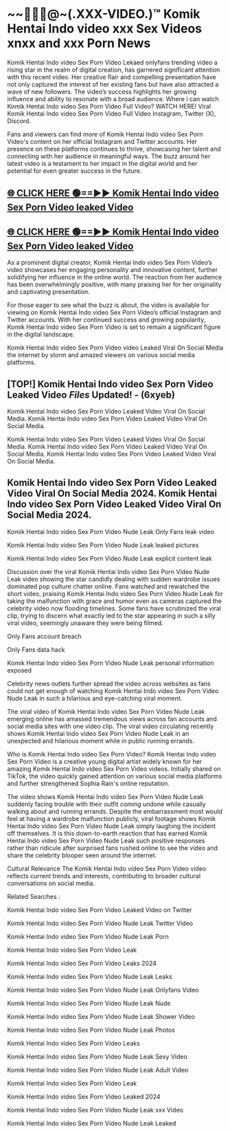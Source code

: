 # ~~👙💋‍🎥️@~(.XXX-VIDEO.)™ Komik Hentai Indo video xxx Sex Videos xnxx and xxx Porn News<br>

Komik Hentai Indo video Sex Porn Video Lekaed onlyfans trending video a rising star in the realm of digital creation, has garnered significant attention with this recent video. Her creative flair and compelling presentation have not only captured the interest of her existing fans but have also attracted a wave of new followers. The video’s success highlights her growing influence and ability to resonate with a broad audience.
Where i can watch  Komik Hentai Indo video Sex Porn Video Full Video? WATCH HERE! Viral  Komik Hentai Indo video Sex Porn Video Full Video Instagram, Twitter (X), Discord.


Fans and viewers can find more of Komik Hentai Indo video Sex Porn Video's content on her official Instagram and Twitter accounts. Her presence on these platforms continues to thrive, showcasing her talent and connecting with her audience in meaningful ways. The buzz around her latest video is a testament to her impact in the digital world and her potential for even greater success in the future.


## [🌐 CLICK HERE 🟢==►►  Komik Hentai Indo video Sex Porn Video leaked Video ](https://error-example.blogspot.com/2024/09/new-indian.html&ref=git)

## [🌐 CLICK HERE 🟢==►►  Komik Hentai Indo video Sex Porn Video leaked Video ](https://error-example.blogspot.com/2024/09/new-indian.html&ref=git)


As a prominent digital creator,  Komik Hentai Indo video Sex Porn Video’s video showcases her engaging personality and innovative content, further solidifying her influence in the online world. The reaction from her audience has been overwhelmingly positive, with many praising her for her originality and captivating presentation.

For those eager to see what the buzz is about, the video is available for viewing on  Komik Hentai Indo video Sex Porn Video’s official Instagram and Twitter accounts. With her continued success and growing popularity,  Komik Hentai Indo video Sex Porn Video is set to remain a significant figure in the digital landscape.


Komik Hentai Indo video Sex Porn Video video Leaked Viral On Social Media the internet by storm and amazed viewers on various social media platforms.


## [TOP!]  Komik Hentai Indo video Sex Porn Video Leaked Video *Files* Updated! - (6xyeb) 

Komik Hentai Indo video Sex Porn Video Leaked Video Viral On Social Media. Komik Hentai Indo video Sex Porn Video Leaked Video Viral On Social Media.

Komik Hentai Indo video Sex Porn Video Leaked Video Viral On Social Media. Komik Hentai Indo video Sex Porn Video Leaked Video Viral On Social Media. Komik Hentai Indo video Sex Porn Video Leaked Video Viral On Social Media.


##  Komik Hentai Indo video Sex Porn Video Leaked Video Viral On Social Media 2024. Komik Hentai Indo video Sex Porn Video Leaked Video Viral On Social Media 2024.
Komik Hentai Indo video Sex Porn Video Nude Leak Only Fans leak video

Komik Hentai Indo video Sex Porn Video Nude Leak leaked pictures

Komik Hentai Indo video Sex Porn Video Nude Leak explicit content leak

Discussion over the viral  Komik Hentai Indo video Sex Porn Video Nude Leak video showing the star candidly dealing with sudden wardrobe issues dominated pop culture chatter online. Fans watched and rewatched the short video, praising  Komik Hentai Indo video Sex Porn Video Nude Leak for taking the malfunction with grace and humor even as cameras captured the celebrity video now flooding timelines. Some fans have scrutinized the viral clip, trying to discern what exactly led to the star appearing in such a silly viral video, seemingly unaware they were being filmed.


Only Fans account breach

Only Fans data hack

Komik Hentai Indo video Sex Porn Video Nude Leak personal information exposed

Celebrity news outlets further spread the video across websites as fans could not get enough of watching  Komik Hentai Indo video Sex Porn Video Nude Leak in such a hilarious and eye-catching viral moment.


The viral video of  Komik Hentai Indo video Sex Porn Video Nude Leak emerging online has amassed tremendous views across fan accounts and social media sites with one video clip. The viral video circulating recently shows  Komik Hentai Indo video Sex Porn Video Nude Leak in an unexpected and hilarious moment while in public running errands.


Who is  Komik Hentai Indo video Sex Porn Video?  Komik Hentai Indo video Sex Porn Video is a creative young digital artist widely known for her amazing  Komik Hentai Indo video Sex Porn Video videos. Initially shared on TikTok, the video quickly gained attention on various social media platforms and further strengthened Sophia Rain's online reputation.

The video shows  Komik Hentai Indo video Sex Porn Video Nude Leak suddenly facing trouble with their outfit coming undone while casually walking about and running errands. Despite the embarrassment most would feel at having a wardrobe malfunction publicly, viral footage shows  Komik Hentai Indo video Sex Porn Video Nude Leak simply laughing the incident off themselves. It is this down-to-earth reaction that has earned  Komik Hentai Indo video Sex Porn Video Nude Leak such positive responses rather than ridicule after surprised fans rushed online to see the video and share the celebrity blooper seen around the internet.

Cultural Relevance The  Komik Hentai Indo video Sex Porn Video video reflects current trends and interests, contributing to broader cultural conversations on social media.

Related Searches :

 Komik Hentai Indo video Sex Porn Video Leaked Video on Twitter

 Komik Hentai Indo video Sex Porn Video Nude Leak Twitter Video

 Komik Hentai Indo video Sex Porn Video Nude Leak Porn

 Komik Hentai Indo video Sex Porn Video Leak 

 Komik Hentai Indo video Sex Porn Video Leaks 2024

 Komik Hentai Indo video Sex Porn Video Nude Leak Leaks

 Komik Hentai Indo video Sex Porn Video Nude Leak Onlyfans Video

 Komik Hentai Indo video Sex Porn Video Nude Leak Nude

 Komik Hentai Indo video Sex Porn Video Nude Leak Shower Video

 Komik Hentai Indo video Sex Porn Video Nude Leak Photos

 Komik Hentai Indo video Sex Porn Video Leaks

 Komik Hentai Indo video Sex Porn Video Nude Leak Sexy Video

 Komik Hentai Indo video Sex Porn Video Nude Leak Adult Video

 Komik Hentai Indo video Sex Porn Video Leak

 Komik Hentai Indo video Sex Porn Video Leaked 2024

 Komik Hentai Indo video Sex Porn Video Nude Leak xxx Video

 Komik Hentai Indo video Sex Porn Video Nude Leak Leaked